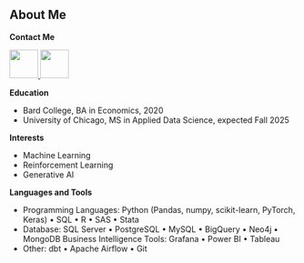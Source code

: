 ## About Me

**Contact Me**

 <a href="https://www.linkedin.com/in/peytonnash/">
   <img height="50" src="https://github.com/user-attachments/assets/6fdd796e-7c70-49d5-bad6-bb6922091840"/>
</a>
 <a href="peytonnash@gmail.com">
   <img height="50" src="https://github.com/user-attachments/assets/4382cd36-bff7-453d-bd76-f82c9f8d6cb0"/>
</a>

**Education** 
- Bard College, BA in Economics, 2020
- University of Chicago, MS in Applied Data Science, expected Fall 2025

**Interests**
- Machine Learning
- Reinforcement Learning
- Generative AI

**Languages and Tools**
- Programming Languages: Python (Pandas, numpy, scikit-learn, PyTorch, Keras) • SQL • R • SAS • Stata
- Database: SQL Server • PostgreSQL • MySQL • BigQuery • Neo4j • MongoDB Business Intelligence Tools: Grafana • Power BI • Tableau
- Other: dbt • Apache Airflow • Git

<!--
**PeytonNash/PeytonNash** is a ✨ _special_ ✨ repository because its `README.md` (this file) appears on your GitHub profile.

Here are some ideas to get you started:

- 🔭 I’m currently working on ...
- 🌱 I’m currently learning ...
- 👯 I’m looking to collaborate on ...
- 🤔 I’m looking for help with ...
- 💬 Ask me about ...
- 📫 How to reach me: ...
- 😄 Pronouns: ...
- ⚡ Fun fact: ...
-->
